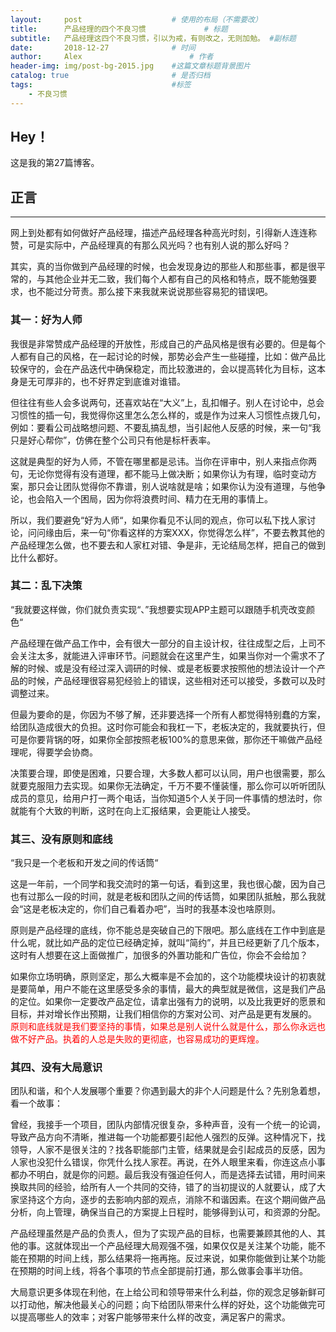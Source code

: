 ```yaml
---
layout:     post   				    # 使用的布局（不需要改）
title:      产品经理的四个不良习惯				# 标题 
subtitle:   产品经理这四个不良习惯，引以为戒，有则改之，无则加勉。 #副标题
date:       2018-12-27 				# 时间
author:     Alex 						# 作者
header-img: img/post-bg-2015.jpg 	#这篇文章标题背景图片
catalog: true 						# 是否归档
tags:								#标签
    - 不良习惯
---
```


## Hey！
这是我的第27篇博客。
## 正言
******
网上到处都有如何做好产品经理，描述产品经理各种高光时刻，引得新人连连称赞，可是实际中，产品经理真的有那么风光吗？也有别人说的那么好吗？

其实，真的当你做到产品经理的时候，也会发现身边的那些人和那些事，都是很平常的，与其他企业并无二致，我们每个人都有自己的风格和特点，既不能勉强要求，也不能过分苛责。那么接下来我就来说说那些容易犯的错误吧。
### 其一：好为人师
我很是非常赞成产品经理的开放性，形成自己的产品风格是很有必要的。但是每个人都有自己的风格，在一起讨论的时候，那势必会产生一些碰撞，比如：做产品比较保守的，会在产品迭代中确保稳定，而比较激进的，会以提高转化为目标，这本身是无可厚非的，也不好界定到底谁对谁错。

但往往有些人会多说两句，还喜欢站在“大义”上，乱扣帽子。别人在讨论中，总会习惯性的插一句，我觉得你这里怎么怎么样的，或是作为过来人习惯性点拨几句，例如：要看公司战略想问题、不要乱搞乱想，当引起他人反感的时候，来一句“我只是好心帮你”，仿佛在整个公司只有他是标杆表率。

这就是典型的好为人师，不管在哪里都是忌讳。当你在评审中，别人来指点你两句，无论你觉得有没有道理，都不能马上做决断；如果你认为有理，临时变动方案，那只会让团队觉得你不靠谱，别人说啥就是啥；如果你认为没有道理，与他争论，也会陷入一个困局，因为你将浪费时间、精力在无用的事情上。

所以，我们要避免“好为人师“，如果你看见不认同的观点，你可以私下找人家讨论，问问缘由后，来一句“你看这样的方案XXX，你觉得怎么样”，不要去教其他的产品经理怎么做，也不要去和人家杠对错、争是非，无论结局怎样，把自己的做到比什么都好。
### 其二：乱下决策
“我就要这样做，你们就负责实现“、”我想要实现APP主题可以跟随手机壳改变颜色“

产品经理在做产品工作中，会有很大一部分的自主设计权，往往成型之后，上司不会关注太多，就能进入评审环节。问题就会在这里产生，如果当你对一个需求不了解的时候、或是没有经过深入调研的时候、或是老板要求按照他的想法设计一个产品的时候，产品经理很容易犯经验上的错误，这些相对还可以接受，多数可以及时调整过来。

但最为要命的是，你因为不够了解，还非要选择一个所有人都觉得特别蠢的方案，给团队造成很大的负担。这时你可能会和我杠一下，老板决定的，我就要执行，但可是你要背锅的呀，如果你全部按照老板100%的意思来做，那你还干嘛做产品经理呢，得要学会协商。

决策要合理，即使是困难，只要合理，大多数人都可以认同，用户也很需要，那么就要克服阻力去实现。如果你无法确定，千万不要不懂装懂，那么你可以听听团队成员的意见，给用户打一两个电话，当你知道5个人关于同一件事情的想法时，你就能有个大致的判断，这时在向上汇报结果，会更能让人接受。
### 其三、没有原则和底线
“我只是一个老板和开发之间的传话筒“

这是一年前，一个同学和我交流时的第一句话，看到这里，我也很心酸，因为自己也有过那么一段的时间，就是老板和团队之间的传话筒，如果团队抵触，那么我就会“这是老板决定的，你们自己看着办吧”，当时的我基本没也啥原则。

原则是产品经理的底线，你不能总是突破自己的下限吧。那么底线在工作中到底是什么呢，就比如产品的定位已经确定掉，就叫“简约”，并且已经更新了几个版本，这时有人想要在这上面做推广，加很多的外置功能和广告位，你会不会给加？

如果你立场明确，原则坚定，那么大概率是不会加的，这个功能模块设计的初衷就是要简单，用户不能在这里感受多余的事情，最大的典型就是微信，这是我们产品的定位。如果你一定要改产品定位，请拿出强有力的说明，以及比我更好的愿景和目标，并对增长作出预期，让我们相信你的方案对公司、对产品是更有发展的。
<font color="red">原则和底线就是我们要坚持的事情，如果总是别人说什么就是什么，那么你永远也做不好产品。执着的人总是失败的更彻底，也容易成功的更辉煌。</font>
### 其四、没有大局意识
团队和谐，和个人发展哪个重要？你遇到最大的非个人问题是什么？先别急着想，看一个故事：

曾经，我接手一个项目，团队内部情况很复杂，多种声音，没有一个统一的论调，导致产品方向不清晰，推进每一个功能都要引起他人强烈的反弹。这种情况下，找领导，人家不是很关注的？找各职能部门主管，结果就是会引起成员的反感，因为人家也没犯什么错误，你凭什么找人家茬。再说，在外人眼里来看，你连这点小事都办不明白，就是你的问题。最后我没有强迫任何人，而是选择去试错，用时间来换取共同的经验，给所有人一个共同的交待，错了的当初提议的人就要认，成了大家坚持这个方向，逐步的去影响内部的观点，消除不和谐因素。在这个期间做产品分析，向上管理，确保当自己的方案提上日程时，能够得到认可，和资源的分配。

产品经理虽然是产品的负责人，但为了实现产品的目标，也需要兼顾其他的人、其他的事。这就体现出一个产品经理大局观强不强，如果仅仅是关注某个功能，能不能在预期的时间上线，那么结果将一拖再拖。反过来说，如果你能做到让某个功能在预期的时间上线，将各个事项的节点全部提前打通，那么做事会事半功倍。

大局意识更多体现在利他，在上给公司和领导带来什么利益，你的观念足够新鲜可以打动他，解决他最关心的问题；向下给团队带来什么样的好处，这个功能做完可以提高哪些人的效率；对客户能够带来什么样的改变，满足客户的需求。
